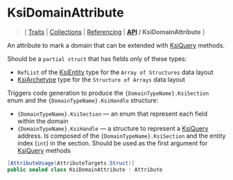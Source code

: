 # KsiDomainAttribute

> \[ [Traits](../traits.md)
> \| [Collections](../collections.md)
> \| [Referencing](../borrow-checker-at-home.md)
> \| **[API](index.g.md) / KsiDomainAttribute**
> \]

An attribute to mark a domain that can be extended with [KsiQuery](T.KsiQueryAttribute.g.md) methods.

Should be a `partial struct` that has fields only of these types: 
- `RefList` of the [KsiEntity](T.KsiEntityAttribute.g.md) type
for the `Array of Structures` data layout
- [KsiArchetype](T.KsiArchetypeAttribute.g.md) type for the `Structure of Arrays` data layout

Triggers code generation to produce
the `{DomainTypeName}.KsiSection` enum and the `{DomainTypeName}.KsiHandle` structure: 
- `{DomainTypeName}.KsiSection` — an enum that represent each field within the domain
- `{DomainTypeName}.KsiHandle` — a structure to represent a [KsiQuery](T.KsiQueryAttribute.g.md) address.
Is composed of the `{DomainTypeName}.KsiSection` and the entity index (`int`) in the section.
Should be used as the first argument for [KsiQuery](T.KsiQueryAttribute.g.md) methods

```csharp
[AttributeUsage(AttributeTargets.Struct)]
public sealed class KsiDomainAttribute : Attribute
```
